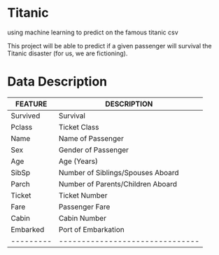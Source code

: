 # Titanic

using machine learning to predict on the famous titanic csv


This project will be able to predict if a given passenger will survival the Titanic disaster (for us, we are fictioning).




# Data Description


|FEATURE | DESCRIPTION    |
|---------|---------------|
|Survived | Survival      |
|Pclass   | Ticket Class  |
|Name     |Name of Passenger|
|Sex      |Gender of Passenger|
|Age      | Age (Years)       |
|SibSp    |Number of Siblings/Spouses Aboard|
|Parch    |Number of Parents/Children Aboard|
|Ticket   |Ticket Number                    |
|Fare     | Passenger Fare                  |
|Cabin    | Cabin Number                    |
|Embarked | Port of Embarkation             |
| ---------| -------------------------------|
